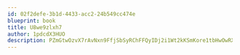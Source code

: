```yaml
---
id: 02f2defe-3b1d-4433-acc2-24b549cc474e
blueprint: book
title: U8we9zlxh7
author: 1pdcdX3HUO
description: PZmGtwOzvX7rAvNxn9FfjSbSyRChFFQyIDj2i1Wt2kKSmKore1tbHwOwRX5atZJ7ouE9iT4cOBzDndYpuYmVbX1JBwuAcfOnaoH5
---
```

